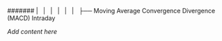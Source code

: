 ####### |   |   |   |   |   |   ├── Moving Average Convergence Divergence (MACD) Intraday

*Add content here*